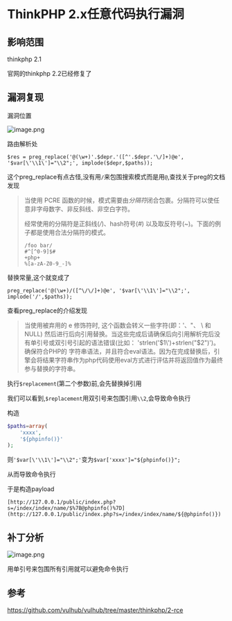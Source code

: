 # ThinkPHP 2.x任意代码执行漏洞



## 影响范围

thinkphp 2.1

官网的thinkphp 2.2已经修复了



## 漏洞复现

漏洞位置

![image.png](https://i.loli.net/2020/01/30/8UW5mxvARaoFlPX.png)

路由解析处

`$res = preg_replace('@(\w+)'.$depr.'([^'.$depr.'\/]+)@e', '$var[\'\\1\']="\\2";', implode($depr,$paths));`

这个preg_replace有点古怪,没有用`/`来包围搜索模式而是用`@`,查找关于preg的文档发现

>当使用 PCRE 函数的时候，模式需要由*分隔符*闭合包裹。分隔符可以使任意非字母数字、非反斜线、非空白字符。   
>
>  经常使用的分隔符是正斜线(*/*)、hash符号(*#*)   以及取反符号(*~*)。下面的例子都是使用合法分隔符的模式。    
>
>```
>/foo bar/
>#^[^0-9]$#
>+php+
>%[a-zA-Z0-9_-]%
>```

替换常量,这个就变成了

`preg_replace('@(\w+)/([^\/\/]+)@e', '$var[\'\\1\']="\\2";', implode('/',$paths));`

查看preg_replace的介绍发现

>当使用被弃用的 e 修饰符时, 这个函数会转义一些字符(即：'、"、 \ 和 NULL) 然后进行后向引用替换。当这些完成后请确保后向引用解析完后没有单引号或双引号引起的语法错误(比如： 'strlen(\'$1\')+strlen("$2")')。确保符合PHP的 字符串语法，并且符合eval语法。因为在完成替换后，引擎会将结果字符串作为php代码使用eval方式进行评估并将返回值作为最终参与替换的字符串。 

执行`$replacement`(第二个参数)前,会先替换掉引用

我们可以看到,`$replacement`用双引号来包围引用`\\2`,会导致命令执行



构造

```php
$paths=array(
	'xxxx',
    '${phpinfo()}'
);
```

则`'$var[\'\\1\']="\\2";'`变为`$var['xxxx']="${phpinfo()}";`

从而导致命令执行

于是构造payload

` [http://127.0.0.1/public/index.php?s=/index/index/name/$%7B@phpinfo()%7D](http://127.0.0.1/public/index.php?s=/index/index/name/${@phpinfo()}) `



## 补丁分析

![image.png](https://i.loli.net/2020/01/30/9AlHbyKzaBOJXnR.png)



用单引号来包围所有引用就可以避免命令执行



## 参考

 https://github.com/vulhub/vulhub/tree/master/thinkphp/2-rce 


